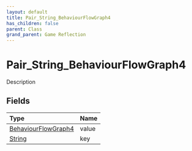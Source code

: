 ```yaml
---
layout: default
title: Pair_String_BehaviourFlowGraph4
has_children: false
parent: Class
grand_parent: Game Reflection
---
```

# Pair_String_BehaviourFlowGraph4
Description 

## Fields

| Type | Name |
|:-------------|:--------------|
| [BehaviourFlowGraph4](/docs/game-reflection/components/behaviour_flow_graph4) | value |
| [String](/docs/game-reflection/components/string) | key |

